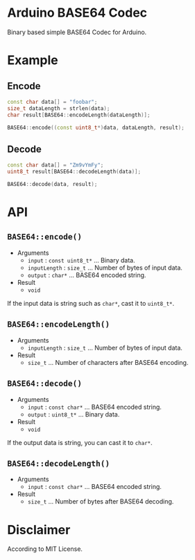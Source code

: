# **Arduino BASE64 Codec**
Binary based simple BASE64 Codec for Arduino.

# Example
## Encode
```c++
const char data[] = "foobar";
size_t dataLength = strlen(data);
char result[BASE64::encodeLength(dataLength)];

BASE64::encode((const uint8_t*)data, dataLength, result);
```

## Decode
```c++
const char data[] = "Zm9vYmFy";
uint8_t result[BASE64::decodeLength(data)];

BASE64::decode(data, result);
```

# API
## `BASE64::encode()`
- Arguments
    - `input` : `const uint8_t*` ... Binary data.
    - `inputLength` : `size_t` ... Number of bytes of input data.
    - `output` : `char*` ... BASE64 encoded string.
- Result
    - `void`

If the input data is string such as `char*`, cast it to `uint8_t*`.

## `BASE64::encodeLength()`
- Arguments
    - `inputLength` : `size_t` ... Number of bytes of input data.
- Result
    - `size_t` ... Number of characters after BASE64 encoding.

## `BASE64::decode()`
- Arguments
    - `input` : `const char*` ... BASE64 encoded string.
    - `output` : `uint8_t*` ... Binary data.
- Result
    - `void`

If the output data is string, you can cast it to `char*`.

## `BASE64::decodeLength()`
- Arguments
    - `input` : `const char*` ... BASE64 encoded string.
- Result
    - `size_t` ... Number of bytes after BASE64 decoding.

# Disclaimer
According to MIT License.